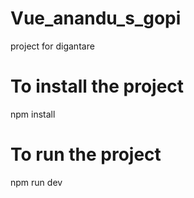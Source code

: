 # Vue_anandu_s_gopi
project for digantare

# To install the project

 npm install

# To run the project

 npm run dev

 
